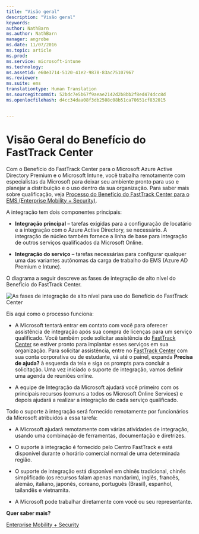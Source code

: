 ```yaml
---
title: "Visão geral"
description: "Visão geral"
keywords: 
author: NathBarn
ms.author: NathBarn
manager: angrobe
ms.date: 11/07/2016
ms.topic: article
ms.prod: 
ms.service: microsoft-intune
ms.technology: 
ms.assetid: e60e3714-5120-41e2-9878-83ac75107967
ms.reviewer: 
ms.suite: ems
translationtype: Human Translation
ms.sourcegitcommit: 52bdc7e5b67f9aeae2142d2b8bb2f8ed474dcc8d
ms.openlocfilehash: d4cc34daa08f3db2508c08b51ca70651cf832015


---
```


# <a name="fasttrack-center-benefit-overview"></a>Visão Geral do Benefício do FastTrack Center

Com o Benefício do FastTrack Center para o Microsoft Azure Active Directory Premium e o Microsoft Intune, você trabalha remotamente com especialistas da Microsoft para deixar seu ambiente pronto para uso e planejar a distribuição e o uso dentro da sua organização. Para saber mais sobre qualificação, veja [Processo do Benefício do FastTrack Center para o EMS (Enterprise Mobility + Security)](fasttrack-center-benefit-process-for-enterprise-mobility-suite-ems.md).


A integração tem dois componentes principais:

-   **Integração principal** – tarefas exigidas para a configuração de locatário e a integração com o Azure Active Directory, se necessário. A integração de núcleo também fornece a linha de base para integração de outros serviços qualificados da Microsoft Online.

-   **Integração do serviço** – tarefas necessárias para configurar qualquer uma das variantes autônomas da carga de trabalho do EMS (Azure AD Premium e Intune).

O diagrama a seguir descreve as fases de integração de alto nível do Benefício do FastTrack Center.

![As fases de integração de alto nível para uso do Benefício do FastTrack Center](./media/ft-onboarding-process.png)

Eis aqui como o processo funciona:

- A Microsoft tentará entrar em contato com você para oferecer assistência de integração após sua compra de licenças para um serviço qualificado. Você também pode solicitar assistência do [FastTrack Center](http://fasttrack.microsoft.com/) se estiver pronto para implantar esses serviços em sua organização. Para solicitar assistência, entre no [FastTrack Center](http://fasttrack.microsoft.com/) com sua conta corporativa ou de estudante, vá até o painel, expanda **Precisa de ajuda?** à esquerda da tela e siga os prompts para concluir a solicitação. Uma vez iniciado o suporte de integração, vamos definir uma agenda de reuniões online.

-   A equipe de Integração da Microsoft ajudará você primeiro com os principais recursos (comuns a todos os Microsoft Online Services) e depois ajudará a realizar a integração de cada serviço qualificado.

Todo o suporte à integração será fornecido remotamente por funcionários da Microsoft atribuídos a essa tarefa:

-   A Microsoft ajudará remotamente com várias atividades de integração, usando uma combinação de ferramentas, documentação e diretrizes.

-   O suporte à integração é fornecido pelo Centro FastTrack e está disponível durante o horário comercial normal de uma determinada região.

-   O suporte de integração está disponível em chinês tradicional, chinês simplificado (os recursos falam apenas mandarim), inglês, francês, alemão, italiano, japonês, coreano, português (Brasil), espanhol, tailandês e vietnamita.

-   A Microsoft pode trabalhar diretamente com você ou seu representante.

**Quer saber mais?**

[Enterprise Mobility + Security](https://www.microsoft.com/en-us/cloud-platform/enterprise-mobility)



<!--HONumber=Dec16_HO2-->


